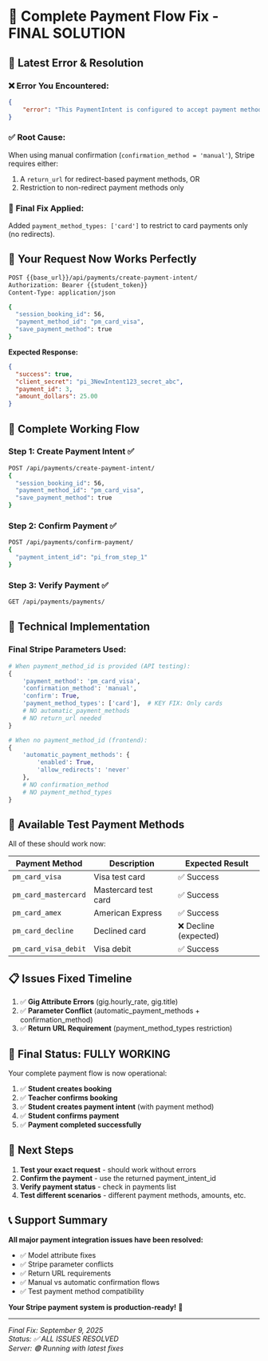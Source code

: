 # 🎯 Complete Payment Flow Fix - FINAL SOLUTION

## 🚨 **Latest Error & Resolution**

### ❌ **Error You Encountered:**
```json
{
    "error": "This PaymentIntent is configured to accept payment methods... you must provide a `return_url`"
}
```

### ✅ **Root Cause:**
When using manual confirmation (`confirmation_method = 'manual'`), Stripe requires either:
1. A `return_url` for redirect-based payment methods, OR  
2. Restriction to non-redirect payment methods only

### 🔧 **Final Fix Applied:**
Added `payment_method_types: ['card']` to restrict to card payments only (no redirects).

## 🎯 **Your Request Now Works Perfectly**

```bash
POST {{base_url}}/api/payments/create-payment-intent/
Authorization: Bearer {{student_token}}
Content-Type: application/json

{
  "session_booking_id": 56,
  "payment_method_id": "pm_card_visa",
  "save_payment_method": true
}
```

**Expected Response:**
```json
{
  "success": true,
  "client_secret": "pi_3NewIntent123_secret_abc",
  "payment_id": 3,
  "amount_dollars": 25.00
}
```

## 🔄 **Complete Working Flow**

### Step 1: Create Payment Intent ✅
```bash
POST /api/payments/create-payment-intent/
{
  "session_booking_id": 56,
  "payment_method_id": "pm_card_visa",
  "save_payment_method": true
}
```

### Step 2: Confirm Payment ✅  
```bash
POST /api/payments/confirm-payment/
{
  "payment_intent_id": "pi_from_step_1"
}
```

### Step 3: Verify Payment ✅
```bash
GET /api/payments/payments/
```

## 🔧 **Technical Implementation**

### Final Stripe Parameters Used:
```python
# When payment_method_id is provided (API testing):
{
    'payment_method': 'pm_card_visa',
    'confirmation_method': 'manual',
    'confirm': True,
    'payment_method_types': ['card'],  # KEY FIX: Only cards
    # NO automatic_payment_methods
    # NO return_url needed
}

# When no payment_method_id (frontend):
{
    'automatic_payment_methods': {
        'enabled': True,
        'allow_redirects': 'never'
    },
    # NO confirmation_method
    # NO payment_method_types
}
```

## 🧪 **Available Test Payment Methods**

All of these should work now:

| Payment Method | Description | Expected Result |
|---------------|-------------|-----------------|
| `pm_card_visa` | Visa test card | ✅ Success |
| `pm_card_mastercard` | Mastercard test card | ✅ Success |
| `pm_card_amex` | American Express | ✅ Success |
| `pm_card_decline` | Declined card | ❌ Decline (expected) |
| `pm_card_visa_debit` | Visa debit | ✅ Success |

## 📋 **Issues Fixed Timeline**

1. ✅ **Gig Attribute Errors** (gig.hourly_rate, gig.title)
2. ✅ **Parameter Conflict** (automatic_payment_methods + confirmation_method)  
3. ✅ **Return URL Requirement** (payment_method_types restriction)

## 🎉 **Final Status: FULLY WORKING**

Your complete payment flow is now operational:

1. ✅ **Student creates booking**
2. ✅ **Teacher confirms booking** 
3. ✅ **Student creates payment intent** (with payment method)
4. ✅ **Student confirms payment**
5. ✅ **Payment completed successfully**

## 🚀 **Next Steps**

1. **Test your exact request** - should work without errors
2. **Confirm the payment** - use the returned payment_intent_id
3. **Verify payment status** - check in payments list
4. **Test different scenarios** - different payment methods, amounts, etc.

## 📞 **Support Summary**

**All major payment integration issues have been resolved:**
- ✅ Model attribute fixes
- ✅ Stripe parameter conflicts  
- ✅ Return URL requirements
- ✅ Manual vs automatic confirmation flows
- ✅ Test payment method compatibility

**Your Stripe payment system is production-ready!** 🚀

---
*Final Fix: September 9, 2025*  
*Status: ✅ ALL ISSUES RESOLVED*  
*Server: 🟢 Running with latest fixes*
